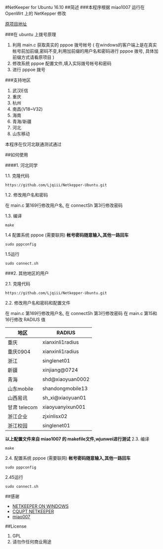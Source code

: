 #NetKeeper for Ubuntu 16.10
##简述
###本程序根据 miao1007 运行在 OpenWrt 上的 NetKepper 修改

[原项目地址](http://www.right.com.cn/forum/thread-141979-1-1.html)

###在 ubuntu 上拨号原理
1. 利用 main.c 获取真实的 pppoe 拨号帐号
( 在windows的客户端上是在真实帐号前加前缀,密码不变,利用加前缀的用户名和密码进行 pppoe 拨号, 具体加前缀方式请看原项目 )
2. 修改系统 pppoe 配置文件,填入实际拨号帐号和密码
3. 进行 pppoe 拨号

###支持地区
1. 武汉E信
2. 重庆
3. 杭州
4. 南昌(V18~V32)
5. 海南
6. 青海/新疆
7. 河北
8. 山东移动

本程序在仅河北联通测试通过

##如何使用


####1. 河北同学

1.1. 克隆代码

```
https://github.com/Ljqiii/Netkepper-Ubuntu.git
```		

1.2. 修改用户名和密码

在 main.c 第169行修改用户名, 在 connectSh 第3行修改密码

1.3. 编译

```
make
```

1.4 配置系统 pppoe (需要联网)
**帐号密码随意输入,其他一路回车**
```
sudo pppconfig
```

1.5运行

```
sudo connect.sh
```


###2. 其他地区的用户

2.1. 克隆代码

```
https://github.com/Ljqiii/Netkepper-Ubuntu.git
```		


2.2. 修改用户名和密码和配置文件

在 main.c 第169行修改用户名, 在 connectSh 第3行修改密码
在 main.c 第15和16行修改 RADIUS 值

地区 | RADIUS
------|-------
重庆 | xianxinli1radius
重庆0904 | xianxinli1radius
浙江 | singlenet01
新疆 | xinjiang@0724
青海 |shd@xiaoyuan0002
山东mobile | shandongmobile13
山西易讯 | sh_xi@xiaoyuan01
甘肃 telecom | xiaoyuanyixun001
浙江企业 | zjxinlisx02
浙江校园 | singlenet01

**以上配置文件来自 miao1007 的 makefile文件,wjunwei进行测试**
2.3. 编译

```
make
```
2.4. 配置系统 pppoe (需要联网)
**帐号密码随意输入,其他一路回车**
```
sudo pppconfig
```

2.45运行

```
sudo connect.sh
```

##感谢
* [NETKEEPER ON WINDOWS](http://www.purpleroc.com/html/507231.html)
* [CQUPT NETKEEPER](http://bbs.cqupt.edu.cn/nForum/#!article/Unix_Linux/13624)
* [miao007](https://github.com/miao1007/)


##License

1. GPL
2. 请勿作任何商业用途
